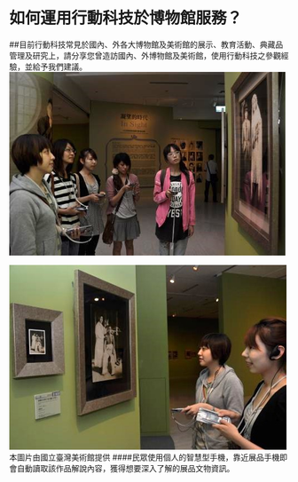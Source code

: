 # 如何運用行動科技於博物館服務？
##目前行動科技常見於國內、外各大博物館及美術館的展示、教育活動、典藏品管理及研究上，請分享您曾造訪國內、外博物館及美術館，使用行動科技之參觀經驗，並給予我們建議。
![](林敏欣-文資1.jpg)

![](林敏欣-文資2.jpg)
本圖片由國立臺灣美術館提供
####民眾使用個人的智慧型手機，靠近展品手機即會自動讀取該作品解說內容，獲得想要深入了解的展品文物資訊。



